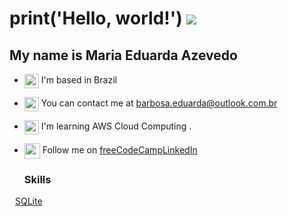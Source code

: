 print('Hello, world!') ![](https://user-images.githubusercontent.com/18350557/176309783-0785949b-9127-417c-8b55-ab5a4333674e.gif)
====================================================================================================================================
My name is Maria Eduarda Azevedo
------------------------------------------

* <a target="_blank" rel="noreferrer"><img src="https://img.icons8.com/ios/250/000000/home.png" width="23" height="23" alt="world" align="center" />  I'm based in Brazil </a>
* <a target="_blank" rel="noreferrer"><img src="https://img.icons8.com/ios/250/000000/inbox.png" width="23" height="23" alt="world" align="center" /> You can contact me at [barbosa.eduarda@outlook.com.br](mailto:barbosa.eduarda@outlook.com.br) </a>
* <a target="_blank" rel="noreferrer"><img src="https://img.icons8.com/ios/250/000000/brain.png" width="23" height="23" alt="world" align="center" /> I'm learning AWS Cloud Computing .</a>
* <a target="_blank" rel="noreferrer"><img src="https://img.icons8.com/ios/250/000000/linkedin.png" width="25" height="25" alt="world" align="center" /> Follow me on <a href="https://www.freecodecamp.org/" target="_blank">freeCodeCamp</a>[LinkedIn](https://www.linkedin.com/in/barbosa-eduarda/)</a>

  ### Skills
<p align="left">

  <a href="https://www.python.org/" target="_blank" rel="noreferrer"><img src="https://raw.githubusercontent.com/danielcranney/readme-generator/main/public/icons/skills/python-colored.svg" width="5" height="5" alt="world" /></a>
  [SQLite](https://img.shields.io/badge/sqlite-%2307405e.svg?style=for-the-badge&logo=sqlite&logoColor=white)
  
</p>
